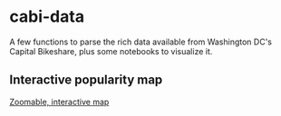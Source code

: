 # cabi-data
 A few functions to parse the rich data available from Washington DC's Capital Bikeshare, plus some notebooks to visualize it. 

 ## Interactive popularity map
 [Zoomable, interactive map](https://mlinds.github.io/cabi-data/leafletmap.html)

